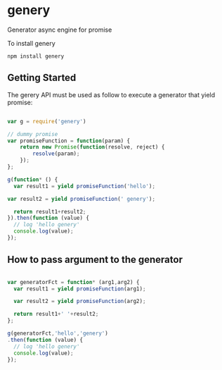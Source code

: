 # genery

Generator async engine for promise

To install genery

```
npm install genery
```

## Getting Started
The gerery API must be used as follow to execute a generator that yield promise:

```js

var g = require('genery')

// dummy promise
var promiseFunction = function(param) {
    return new Promise(function(resolve, reject) {
        resolve(param);
    });
};

g(function* () {
  var result1 = yield promiseFunction('hello');

var result2 = yield promiseFunction(' genery');

  return result1+result2;
}).then(function (value) {
  // log 'hello genery'
  console.log(value);
});
```

## How to pass argument to the generator

```js

var generatorFct = function* (arg1,arg2) {
  var result1 = yield promiseFunction(arg1);

  var result2 = yield promiseFunction(arg2);

  return result1+' '+result2;
};

g(generatorFct,'hello','genery')
.then(function (value) {
  // log 'hello genery'
  console.log(value);
});
```

